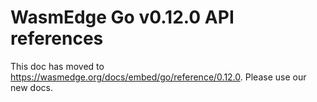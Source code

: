 # WasmEdge Go v0.12.0 API references

This doc has moved to https://wasmedge.org/docs/embed/go/reference/0.12.0. Please use our new docs.
